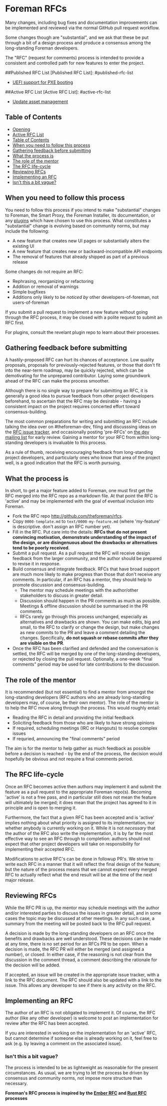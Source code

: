 # Foreman RFCs
[Foreman RFCs]: #foreman-rfcs

Many changes, including bug fixes and documentation improvements can be
implemented and reviewed via the normal GitHub pull request workflow.

Some changes though are "substantial", and we ask that these be put through a
bit of a design process and produce a consensus among the long-standing Foreman
developers.

The "RFC" (request for comments) process is intended to provide a consistent
and controlled path for new features to enter the project.

##Published RFC List
[Published RFC List]: #published-rfc-list
* [UEFI support for PXE booting](text/0001-PXE-Booting-UEFI.md)

##Active RFC List
[Active RFC List]: #active-rfc-list
* [Update asset management](https://github.com/theforeman/rfcs/pull/3)

## Table of Contents
[Table of Contents]: #table-of-contents
* [Opening](#foreman-rfcs)
* [Active RFC List](#active-rfc-list)
* [Table of Contents](#table-of-contents)
* [When you need to follow this process](#when-you-need-to-follow-this-process)
* [Gathering feedback before submitting](#gathering-feedback-before-submitting)
* [What the process is](#what-the-process-is)
* [The role of the mentor](#the-role-of-the-mentor)
* [The RFC life-cycle](#the-rfc-life-cycle)
* [Reviewing RFCs](#reviewing-rfcs)
* [Implementing an RFC](#implementing-an-rfc)
* [Isn't this a bit vague?](#isnt-this-a-bit-vague)

## When you need to follow this process
[When you need to follow this process]: #when-you-need-to-follow-this-process

You need to follow this process if you intend to make "substantial" changes to
Foreman, the Smart Proxy, the Foreman Installer, its documentation, or any
[plugins][plugins] which have chosen to use this process. What constitutes a
"substantial" change is evolving based on community norms, but may include the
following:

* A new feature that creates new UI pages or substantially alters the existing UI
* A new feature that creates new or backward-incompatible API endpoints
* The removal of features that already shipped as part of a previous release

Some changes do not require an RFC:

* Rephrasing, reorganizing or refactoring
* Addition or removal of warnings
* Simple bugfixes
* Additions only likely to be _noticed by_ other developers-of-foreman, not
  users-of-foreman

If you submit a pull request to implement a new feature without going through
the RFC process, it may be closed with a polite request to submit an RFC first.

For plugins, consult the revelant plugin repo to learn about their processes.

## Gathering feedback before submitting
[Gathering feedback before submitting]: #gathering-feedback-before-submitting

A hastily-proposed RFC can hurt its chances of acceptance. Low quality
proposals, proposals for previously-rejected features, or those that don't fit
into the near-term roadmap, may be quickly rejected, which can be demotivating
for the unprepared contributor. Laying some groundwork ahead of the RFC can
make the process smoother.

Although there is no single way to prepare for submitting an RFC, it is
generally a good idea to pursue feedback from other project developers
beforehand, to ascertain that the RFC may be desirable - having a consistent
impact on the project requires concerted effort toward consensus-building.

The most common preparations for writing and submitting an RFC include talking
the idea over on #theforeman-dev, filing and discusssing ideas on the [RFC
issue tracker][issues], and occasionally posting 'pre-RFCs' on [the dev mailing
list][discuss] for early review. Gaining a mentor for your RFC from within
long-standing developers is invaluable to this process.

As a rule of thumb, receiving encouraging feedback from long-standing project
developers, and particularly ones who know that area of the project well, is a
good indication that the RFC is worth pursuing.

## What the process is
[What the process is]: #what-the-process-is

In short, to get a major feature added to Foreman, one must first get the RFC
merged into the RFC repo as a markdown file. At that point the RFC is 'active'
and may be implemented with the goal of eventual inclusion into Foreman.

* Fork the RFC repo http://github.com/theforeman/rfcs.
* Copy `0000-template.md` to `text/0000-my-feature.md` (where 'my-feature' is
  descriptive. don't assign an RFC number yet).
* Fill in the RFC. Put care into the details: **RFCs that do not present
  convincing motivation, demonstrate understanding of the impact of the design,
  or are disingenuous about the drawbacks or alternatives tend to be poorly
  received**.
* Submit a pull request. As a pull request the RFC will receive design feedback
  from the larger community, and the author should be prepared to revise it in
  response.
* Build consensus and integrate feedback. RFCs that have broad support are much
  more likely to make progress than those that don't receive any comments. In
  particular, if an RFC has a mentor, they should help to promote discussion
  and consensus-building.
  * The mentor may schedule meetings with the author/other stakeholders to
    discuss in greater detail.
  * Discussion should happen in the PR comments as much as possible. Meetings &
    offline discussion should be summarised in the PR comments.
  * RFCs rarely go through this process unchanged, especially as alternatives
    and drawbacks are shown. You can make edits, big and small, to the RFC to
    clarify or change the design, but make changes as new commits to the PR and
    leave a comment detailing the changes. Specifically, **do not squash or
    rebase commits after they are visible on the PR**.
* Once the RFC has been clarified and defended and the conversation is settled,
  the RFC will be merged by one of the long-standing developers, or rejected by
  closing the pull request. Optionally, a one-week "final comments" period may
  be used for late contributions to the discussion.

## The role of the mentor
[The role of the mentor]: #the-role-of-the-mentor

It is recommended (but not essential) to find a mentor from amongst the
long-standing developers (RFC authors who are already long-standing developers
may, of course, be their own mentor). The role of the mentor is to help the RFC
move along through the process. This would roughly entail:

* Reading the RFC in detail and providing the initial feedback
* Soliciting feedback from those who are likely to have strong opinions
* If required, scheduling meetings (IRC or Hangouts) to resolve complex issues
* If requried, announcing the "final comments" period

The aim is for the mentor to help gather as much feedback as possible before a
decision is reached - by the end of the process, the decision would hopefully
be obvious and not require a final comments period.

## The RFC life-cycle
[The RFC life-cycle]: #the-rfc-life-cycle

Once an RFC becomes active then authors may implement it and submit the feature
as a pull request to the appropriate Foreman repo(s). Becoming 'active' is not
a free pass, and in particular still does not mean the feature will ultimately
be merged; it does mean that the project has agreed to it in principle and is
open to merging it.

Furthermore, the fact that a given RFC has been accepted and is 'active'
implies nothing about what priority is assigned to its implementation, nor
whether anybody is currently working on it. While it is not *necessary* that
the author of the RFC also write the implementation, it is by far the most
effective way to see an RFC through to completion: authors should not expect
that other project developers will take on responsibility for implementing
their accepted RFC.

Modifications to active RFC's can be done in followup PR's. We strive to write
each RFC in a manner that it will reflect the final design of the feature; but
the nature of the process means that we cannot expect every merged RFC to
actually reflect what the end result will be at the time of the next major
release.

## Reviewing RFCs
[Reviewing RFCs]: #reviewing-rfcs

While the RFC PR is up, the mentor may schedule meetings with the author and/or
interested parties to discuss the issues in greater detail, and in some cases
the topic may be discussed at other meetings. In any such case, a summary from
the meeting will be posted back to the RFC pull request.

A decision is made by the long-standing developers on an RFC once the benefits
and drawbacks are well understood. These decisions can be made at any time,
there is no set period for an RFCs PR to be open. When a decision is made, the
RFC PR will either be merged (and assigned a number), or closed. In either
case, if the reasoning is not clear from the discussion in the comment thread,
a comment describing the rationale for the decision will be added.

If accepted, an issue will be created in the appropriate issue tracker, with a
link to the RFC document. The RFC should also be updated with a link to the
issue. This allows any developer to see if there is any activity on the RFC.

## Implementing an RFC
[Implementing an RFC]: #implementing-an-rfc

The author of an RFC is not obligated to implement it. Of course, the RFC
author (like any other developer) is welcome to post an implementation for
review after the RFC has been accepted.

If you are interested in working on the implementation for an 'active' RFC, but
cannot determine if someone else is already working on it, feel free to ask
(e.g. by leaving a comment on the associated issue).

### Isn't this a bit vague?
[Isn't this a bit vague?]: #isnt-this-a-bit-vague

The process is intended to be as lightweight as reasonable for the present
circumstances. As usual, we are trying to let the process be driven by
consensus and community norms, not impose more structure than necessary.

**Foreman's RFC process is inspired by the [Ember RFC] and [Rust RFC] processes**

<!-- link ids -->
[plugins]: http://projects.theforeman.org/projects/foreman/wiki/List_of_Plugins
[issues]: http://projects.theforeman.org/projects/rfcs/issues
[discuss]: https://groups.google.com/forum/#!forum/foreman-dev
[Ember RFC]: https://github.com/emberjs/rfcs/
[Rust RFC]: https://github.com/rust-lang/rfcs
